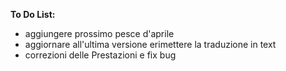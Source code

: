 **To Do List:**


- aggiungere prossimo pesce d'aprile
- aggiornare all'ultima versione erimettere la traduzione in text
- correzioni delle Prestazioni e fix bug